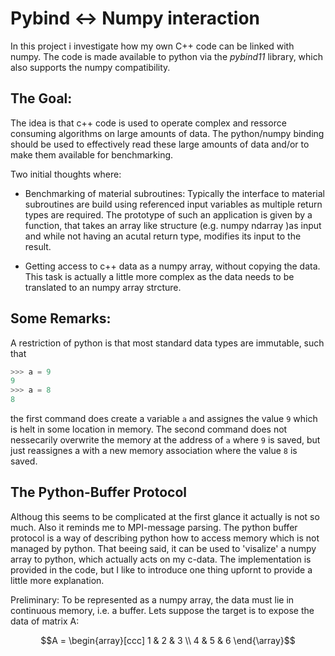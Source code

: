 # Pybind <-> Numpy interaction

In this project i investigate how my own C++ code can be linked with numpy. The code is made available to python via the *pybind11* library, which also supports the numpy compatibility.

## The Goal:
The idea is that c++ code is used to operate complex and ressorce consuming algorithms on large amounts of data. The python/numpy binding should be used to effectively read these large amounts of data and/or to make them available for benchmarking. 

Two initial thoughts where:
* Benchmarking of material subroutines: Typically the interface to material subroutines are build using referenced input variables as multiple return types are required. The prototype of such an application is given by a function, that takes an array like structure (e.g. numpy ndarray )as input and while not having an acutal return type, modifies its input to the result.

* Getting access to c++ data as a numpy array, without copying the data. This task is actually a little more complex as the data needs to be translated to an numpy array strcture.

## Some Remarks:
A restriction of python is that most standard data types are immutable, such that
```python
>>> a = 9
9
>>> a = 8
8
```
the first command does create a variable `a` and assignes the value `9` which is helt in some location in memory. The second command does not nessecarily overwrite the memory at the address of `a` where `9` is saved, but just reassignes a with a new memory association where the value `8` is saved.

## The Python-Buffer Protocol
Althoug this seems to be complicated at the first glance it actually is not so much. Also it reminds me to MPI-message parsing. The python buffer protocol is a way of describing python how to access memory which is not managed by python. That beeing said, it can be used to 'visalize' a numpy array to python, which actually acts on my c-data.
The implementation is provided in the code, but I like to introduce one thing upfornt to provide a little more explanation.

Preliminary:
To be represented as a numpy array, the data must lie in continuous memory, i.e. a buffer.
Lets suppose the target is to expose the data of matrix A:
```math
A = 
\begin{array}[ccc] 
1 & 2 & 3 \\ 
4 & 5 & 6 
\end{\array}
```

